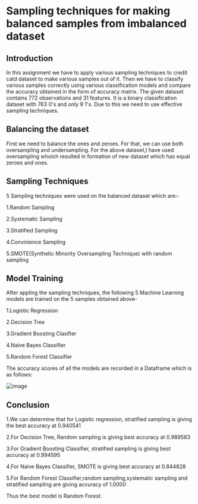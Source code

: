 # Sampling techniques for making balanced samples from imbalanced dataset
## Introduction
In this assignment we have to apply various sampling techniques to credit catd dataset to make various samples out of it. Then we have to classify various samples correctly using various classification models and compare the accuracy obtained in the form of accuracy matrix. The given dataset contains 772 observations and 31 features. It is a binary classification dataset with 763 0's and only 9 1's. Due to this we need to use effective sampling techniques.

## Balancing the dataset
First we need to balance the ones and zeroes. For that, we can use both oversampling and undersampling. For the above dataset,I have used oversampling whoich resulted in formation of new dataset which has equal zeroes and ones.
## Sampling Techniques
5 Sampling techniques were used on the balanced dataset which are:-

 1.Random Sampling
 
 2.Systematic Sampling
 
 3.Stratified Sampling
 
 4.Convinience Sampling
 
 5.SMOTE(Synthetic Minority Oversampling Technique) with random sampling
 
 ## Model Training

After appling the sampling techniques, the following 5 Machine Learning models are trained on the 5 samples obtained above-

1.Logistic Regression

2.Decision Tree

3.Gradient Boosting Clasifier

4.Naive Bayes Classifier

5.Random Forest Classifier

The accuracy scores of all the models are recorded in a Dataframe which is as follows:

![image](https://user-images.githubusercontent.com/75222834/219958052-edc6d6ac-a08b-4d93-a2c6-4216a53e8a4e.png)


## Conclusion
1.We can determine that for Logistic regression, stratified sampling is giving the best accuracy at 0.940541

2.For Decision Tree, Random sampling is giving best accuracy at 0.989583

3.For Gradient Boosting Classifier, stratified sampling is giving best accuracy at 0.994595

4.For Naive Bayes Classifier, SMOTE is giving best accuracy at 0.844828

5.For Random Forest Classifier,random sampling,systematic sampling and stratified sampling are giving accuracy of 1.0000

Thus the best model is Random Forest.





